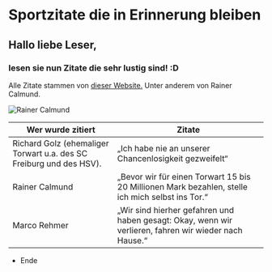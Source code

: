 # Sportzitate die in Erinnerung bleiben
## Hallo liebe Leser,
### lesen sie nun Zitate die sehr lustig sind! :D
Alle Zitate stammen von [dieser Website.][1] Unter anderem von Rainer Calmund.

[1]: https://gruene-zitate.de/lustige-fussball-zitate/ "dieser Website."
![Rainer Calmund](http://www.haz.de/var/storage/images/haz/hannover/fotostrecken-hannover/reiner-calmund-auf-der-wirtschaftsmesse-hannover/20130912_wirtschaftmesse_53.15/53615726-1-ger-DE/20130912_Wirtschaftmesse_53.15_gallerylarge.jpg "Rainer Calmund")

| Wer wurde zitiert | Zitate | 
| --------- | --------- |
| Richard Golz (ehemaliger Torwart u.a. des SC Freiburg und des HSV). | „Ich habe nie an unserer Chancenlosigkeit gezweifelt“ |
| Rainer Calmund | „Bevor wir für einen Torwart 15 bis 20 Millionen Mark bezahlen, stelle ich mich selbst ins Tor.“ |
| Marco Rehmer | „Wir sind hierher gefahren und haben gesagt: Okay, wenn wir verlieren, fahren wir wieder nach Hause.“ |

* Ende
